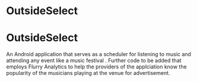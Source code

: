 # OutsideSelect
# OutsideSelect


An Android application that serves as a scheduler for listening to music and attending any event like a music festival . Further code to be added that employs Flurry Analytics to help the providers of the applciation know the popularity of the musicians playing at the venue for advertisement.

